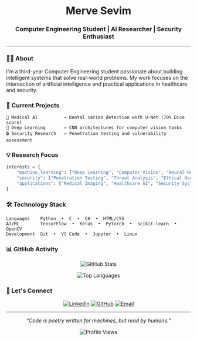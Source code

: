 <div align="center">

# Merve Sevim

### Computer Engineering Student | AI Researcher | Security Enthusiast

</div>

---

### 👩‍💻 About

I'm a third-year Computer Engineering student passionate about building intelligent systems that solve real-world problems. My work focuses on the intersection of artificial intelligence and practical applications in healthcare and security.

### 🔬 Current Projects

```
🦷 Medical AI          → Dental caries detection with U-Net (70% Dice score)
🧠 Deep Learning       → CNN architectures for computer vision tasks
🔒 Security Research   → Penetration testing and vulnerability assessment
```

### 💡 Research Focus

```python
interests = {
    "machine_learning": ["Deep Learning", "Computer Vision", "Neural Networks"],
    "security": ["Penetration Testing", "Threat Analysis", "Ethical Hacking"],
    "applications": ["Medical Imaging", "Healthcare AI", "Security Systems"]
}
```

### 🛠️ Technology Stack

```
Languages    Python  •  C  •  C#  •  HTML/CSS
AI/ML        TensorFlow  •  Keras  •  PyTorch  •  scikit-learn  •  OpenCV
Development  Git  •  VS Code  •  Jupyter  •  Linux
```

### 📊 GitHub Activity

<div align="center">

![GitHub Stats](https://github-readme-stats.vercel.app/api?username=MerveSevim44&show_icons=true&theme=minimal&hide_border=true&bg_color=ffffff&title_color=333333&text_color=666666&icon_color=0a66c2)

![Top Languages](https://github-readme-stats.vercel.app/api/top-langs/?username=MerveSevim44&layout=compact&theme=minimal&hide_border=true&bg_color=ffffff&title_color=333333&text_color=666666)

</div>

### 🤝 Let's Connect

<div align="center">

[![LinkedIn](https://img.shields.io/badge/LinkedIn-0A66C2?style=for-the-badge&logo=linkedin&logoColor=white)](https://www.linkedin.com/in/merve-sevim-aa8797231)
[![GitHub](https://img.shields.io/badge/GitHub-181717?style=for-the-badge&logo=github&logoColor=white)](https://github.com/MerveSevim44)
[![Email](https://img.shields.io/badge/Email-EA4335?style=for-the-badge&logo=gmail&logoColor=white)](mailto:your.email@example.com)

</div>

---

<div align="center">
  
*"Code is poetry written for machines, but read by humans."*

![Profile Views](https://komarev.com/ghpvc/?username=MerveSevim44&color=0a66c2&style=flat-square)

</div>

